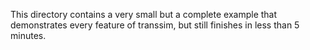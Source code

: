 This directory contains a very small but a complete example that demonstrates every feature of transsim, but still finishes in less than 5 minutes.
